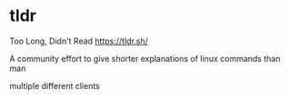 # tldr

Too Long, Didn't Read
https://tldr.sh/

A community effort to give shorter explanations of linux commands than man

multiple different clients